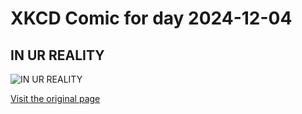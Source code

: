 
# XKCD Comic for day 2024-12-04

## IN UR REALITY

![IN UR REALITY](https://imgs.xkcd.com/comics/in_ur_reality.png "Hey, at least I ran out of staples.")

[Visit the original page](https://xkcd.com/262/)
